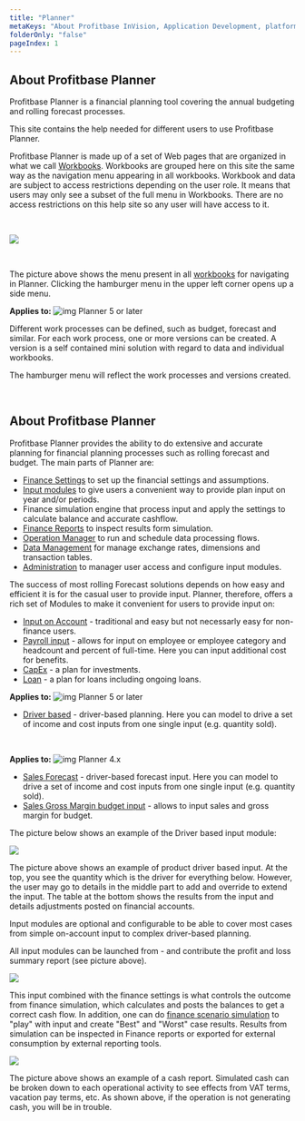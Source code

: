 ```yaml
---
title: "Planner"
metaKeys: "About Profitbase InVision, Application Development, platform, build flexible business solutions, components, business modules,  integrate, RESTful Web API, connecting directly to the SQL data storage, extended, custom, Profitbase InVision Designer, developer tool, Microsoft Visual Studio, features, code libraries, packages, prebuilt Solution components, Templates, Solution components"
folderOnly: "false"
pageIndex: 1
---
```


## About Profitbase Planner

Profitbase Planner is a financial planning tool covering the annual budgeting and rolling forecast processes.

This site contains the help needed for different users to use Profitbase Planner.

Profitbase Planner is made up of a set of Web pages that are organized in what we call [Workbooks](workbooks/workbooks.md).
Workbooks are grouped here on this site the same way as the navigation menu appearing in all workbooks. Workbook and data are subject to access restrictions depending on the user role. It means that users may only see a subset of the full menu in Workbooks. There are no access restrictions on this help site so any user will have access to it.

<br/>


![](https://profitbasedocs.blob.core.windows.net/plannerimages/menu.jpg)

<br/>

The picture above shows the menu present in all [workbooks](workbooks/workbooks.md) for navigating in Planner. Clicking the hamburger menu in the upper left corner opens up a side menu.
<br/>

**Applies to:** ![img](https://profitbasedocs.blob.core.windows.net/icons/yes-icon.png) Planner 5 or later

Different work processes can be defined, such as budget, forecast and similar. For each work process, one or more versions can be created. A version is a self contained mini solution with regard to data and individual workbooks.

The hamburger menu will reflect the work processes and versions created.

<br/>

## About Profitbase Planner

Profitbase Planner provides the ability to do extensive and accurate planning for financial planning processes such as rolling forecast and budget. The main parts of Planner are:

- [Finance Settings](workbooks/financial-planning/finance-settings) to set up the financial settings and assumptions.
- [Input modules](modules/modules.md) to give users a convenient way to provide plan input on year and/or periods.
- Finance simulation engine that process input and apply the settings to calculate balance and accurate cashflow.
- [Finance Reports](workbooks/financial-planning/finance-reports.md) to inspect results form simulation.
- [Operation Manager](workbooks/administration/operation-manager.mdr) to run and schedule data processing flows.
- [Data Management](workbooks/data-management/data-management.md) for manage exchange rates, dimensions and transaction tables.
- [Administration](workbooks/administration/administration.md) to manager user access and configure input modules.

The success of most rolling Forecast solutions depends on how easy and efficient it is for the casual user to provide input. Planner, therefore, offers a rich set of Modules to make it convenient for users to provide input on:

- [Input on Account](modules/account.md) - traditional and easy but not necessarly easy for non-finance users.
- [Payroll input](modules/personnel.md) - allows for input on employee or employee category and headcount and percent of full-time. Here you can input additional cost for benefits.
- [CapEx](workbooks/financial-planning/capex.md) - a plan for investments.
- [Loan](workbooks/financial-planning/loan.md) - a plan for loans including ongoing loans.

**Applies to:** ![img](https://profitbasedocs.blob.core.windows.net/icons/yes-icon.png) Planner 5 or later

- [Driver based](modules/driver-based.md) - driver-based planning. Here you can model to drive a set of income and cost inputs from one single input (e.g. quantity sold).

<br/>

**Applies to:** ![img](https://profitbasedocs.blob.core.windows.net/icons/yes-icon.png) Planner 4.x

- [Sales Forecast](modules/sales-forecast.md) - driver-based forecast input. Here you can model to drive a set of income and cost inputs from one single input (e.g. quantity sold).
- [Sales Gross Margin budget input](modules/sales-gm.md) - allows to input sales and gross margin for budget.

The picture below shows an example of the Driver based input module:
<br/>

![](https://profitbasedocs.blob.core.windows.net/plannerimages/salesmodule.jpg)
<br/>

The picture above shows an example of product driver based input. At the top, you see the quantity which is the driver for everything below. However, the user may go to details in the middle part to add and override to extend the input. The table at the bottom shows the results from the input and details adjustments posted on financial accounts.

Input modules are optional and configurable to be able to cover most cases from simple on-account input to complex driver-based planning.

All input modules can be launched from - and contribute the profit and loss summary report (see picture above).
<br/>

![](https://profitbasedocs.blob.core.windows.net/plannerimages/summary.jpg)
<br/>

This input combined with the finance settings is what controls the outcome from finance simulation, which calculates and posts the balances to get a correct cash flow. In addition, one can do [finance scenario simulation](workbooks/financial-planning/finance-simulation.md) to "play" with input and create "Best" and "Worst" case results. Results from simulation can be inspected in Finance reports or exported for external consumption by external reporting tools.
<br/>

![](https://profitbasedocs.blob.core.windows.net/plannerimages/cashtotal.jpg)
<br/>

The picture above shows an example of a cash report. Simulated cash can be broken down to each operational activity to see effects from VAT terms, vacation pay terms, etc. As shown above, if the operation is not generating cash, you will be in trouble.

